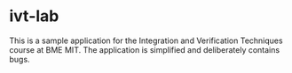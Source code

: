 # ivt-lab
This is a sample application for the Integration and Verification Techniques course at BME MIT. The application is simplified and deliberately contains bugs.
